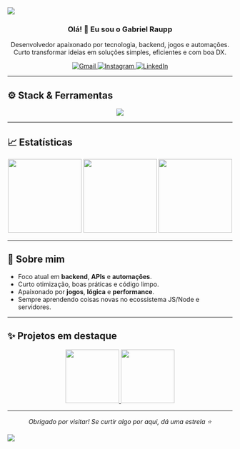 <!-- Banner -->
<img src="https://capsule-render.vercel.app/api?type=waving&color=0:00C9FF,100:92FE9D&height=180&section=header&text=Gabriel%20Raupp&fontSize=42&fontColor=ffffff&fontAlignY=35&desc=Backend%20%7C%20Games%20%7C%20Automations&descAlignY=55" />

<h3 align="center">Olá! 👋 Eu sou o Gabriel Raupp</h3>

<p align="center">
  Desenvolvedor apaixonado por tecnologia, backend, jogos e automações.
  Curto transformar ideias em soluções simples, eficientes e com boa DX.
</p>

<p align="center">
  <a href="mailto:gabiraupppimentel@gmail.com">
    <img alt="Gmail" src="https://img.shields.io/badge/-Gmail-D14836?style=for-the-badge&logo=gmail&logoColor=white"/>
  </a>
  <a href="https://www.instagram.com/raupp.20/">
    <img alt="Instagram" src="https://img.shields.io/badge/-Instagram-E4405F?style=for-the-badge&logo=instagram&logoColor=white"/>
  </a>
  <a href="https://www.linkedin.com/in/gabriel-rp-undefined-5800b6262/">
    <img alt="LinkedIn" src="https://img.shields.io/badge/-LinkedIn-0A66C2?style=for-the-badge&logo=linkedin&logoColor=white"/>
  </a>
</p>

---

## ⚙️ Stack & Ferramentas

<p align="center">
  <img src="https://skillicons.dev/icons?i=html,css,js,nodejs,express,php,python,unity,mysql,postgres,git,linux&perline=6" />
</p>

---

## 📈 Estatísticas

<div align="center">
  <img height="165" src="https://github-readme-stats.vercel.app/api?username=GabrielRaupp&show_icons=true&theme=tokyonight&hide_border=true&count_private=true" />
  <img height="165" src="https://github-readme-stats.vercel.app/api/top-langs/?username=GabrielRaupp&layout=compact&theme=tokyonight&hide_border=true&langs_count=8" />
  <img height="165" src="https://streak-stats.demolab.com?user=GabrielRaupp&theme=tokyonight&hide_border=true" />
</div>

---

## 🚀 Sobre mim

- Foco atual em **backend**, **APIs** e **automações**.  
- Curto otimização, boas práticas e código limpo.  
- Apaixonado por **jogos**, **lógica** e **performance**.  
- Sempre aprendendo coisas novas no ecossistema JS/Node e servidores.

---

## ✨ Projetos em destaque

<div align="center">
  <a href="https://github.com/GabrielRaupp/TCC_Realmente_Finalizado">
    <img height="120" src="https://github-readme-stats.vercel.app/api/pin/?username=GabrielRaupp&repo=TCC_Realmente_Finalizado&theme=tokyonight&hide_border=true" />
  </a>
  <a href="https://github.com/GabrielRaupp/Portifolio_Teste">
    <img height="120" src="https://github-readme-stats.vercel.app/api/pin/?username=GabrielRaupp&repo=Portifolio_Teste&theme=tokyonight&hide_border=true" />
  </a>
</div>


---

<p align="center">
  <i>Obrigado por visitar! Se curtir algo por aqui, dá uma estrela ⭐</i>
</p>

<!-- Footer -->
<img src="https://capsule-render.vercel.app/api?type=waving&color=0:92FE9D,100:00C9FF&height=120&section=footer"/>
